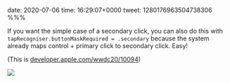 date: 2020-07-06
time: 16:29:07+0000
tweet: 1280176963504738306
%%%

If you want the simple case of a secondary click, you can also do this with `tapRecogniser.buttonMaskRequired = .secondary` because the system already maps control + primary click to secondary click. Easy!

(This is [developer.apple.com/wwdc20/10094](https://developer.apple.com/wwdc20/10094))

![](EcQaJ4yXkAYFbYC.jpg)
